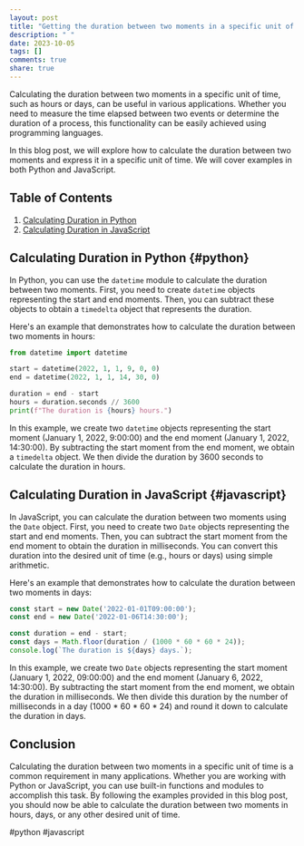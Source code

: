 ```yaml
---
layout: post
title: "Getting the duration between two moments in a specific unit of time (e.g., hours, days)"
description: " "
date: 2023-10-05
tags: []
comments: true
share: true
---
```


Calculating the duration between two moments in a specific unit of time, such as hours or days, can be useful in various applications. Whether you need to measure the time elapsed between two events or determine the duration of a process, this functionality can be easily achieved using programming languages.

In this blog post, we will explore how to calculate the duration between two moments and express it in a specific unit of time. We will cover examples in both Python and JavaScript.

## Table of Contents
1. [Calculating Duration in Python](#python)
2. [Calculating Duration in JavaScript](#javascript)

## Calculating Duration in Python {#python}
In Python, you can use the `datetime` module to calculate the duration between two moments. First, you need to create `datetime` objects representing the start and end moments. Then, you can subtract these objects to obtain a `timedelta` object that represents the duration.

Here's an example that demonstrates how to calculate the duration between two moments in hours:

```python
from datetime import datetime

start = datetime(2022, 1, 1, 9, 0, 0)
end = datetime(2022, 1, 1, 14, 30, 0)

duration = end - start
hours = duration.seconds // 3600
print(f"The duration is {hours} hours.")
```

In this example, we create two `datetime` objects representing the start moment (January 1, 2022, 9:00:00) and the end moment (January 1, 2022, 14:30:00). By subtracting the start moment from the end moment, we obtain a `timedelta` object. We then divide the duration by 3600 seconds to calculate the duration in hours.

## Calculating Duration in JavaScript {#javascript}
In JavaScript, you can calculate the duration between two moments using the `Date` object. First, you need to create two `Date` objects representing the start and end moments. Then, you can subtract the start moment from the end moment to obtain the duration in milliseconds. You can convert this duration into the desired unit of time (e.g., hours or days) using simple arithmetic.

Here's an example that demonstrates how to calculate the duration between two moments in days:

```javascript
const start = new Date('2022-01-01T09:00:00');
const end = new Date('2022-01-06T14:30:00');

const duration = end - start;
const days = Math.floor(duration / (1000 * 60 * 60 * 24));
console.log(`The duration is ${days} days.`);
```

In this example, we create two `Date` objects representing the start moment (January 1, 2022, 09:00:00) and the end moment (January 6, 2022, 14:30:00). By subtracting the start moment from the end moment, we obtain the duration in milliseconds. We then divide this duration by the number of milliseconds in a day (1000 * 60 * 60 * 24) and round it down to calculate the duration in days.

## Conclusion
Calculating the duration between two moments in a specific unit of time is a common requirement in many applications. Whether you are working with Python or JavaScript, you can use built-in functions and modules to accomplish this task. By following the examples provided in this blog post, you should now be able to calculate the duration between two moments in hours, days, or any other desired unit of time.

#python #javascript